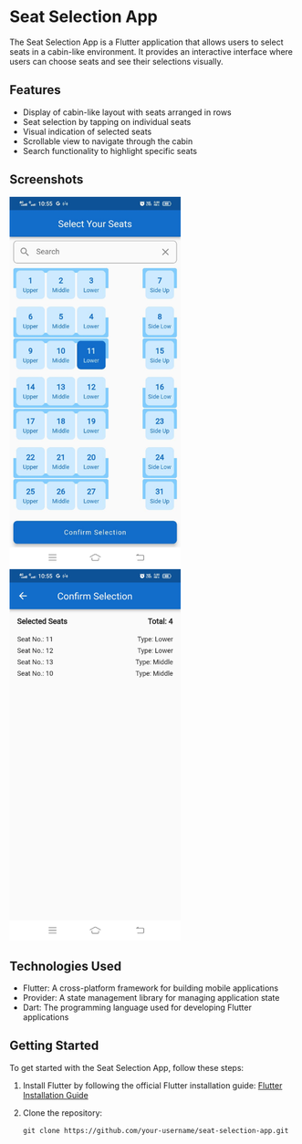 # Seat Selection App

The Seat Selection App is a Flutter application that allows users to select seats in a cabin-like environment. It provides an interactive interface where users can choose seats and see their selections visually.

## Features

- Display of cabin-like layout with seats arranged in rows
- Seat selection by tapping on individual seats
- Visual indication of selected seats
- Scrollable view to navigate through the cabin
- Search functionality to highlight specific seats

## Screenshots

<img src = "assets/seatSelectionScreen.jpeg" alt = "Seat Selection Screen" width = 300><img src = "assets/confirmSelection.jpeg" alt = "Confirm Selection Screen" width = 300>

## Technologies Used

- Flutter: A cross-platform framework for building mobile applications
- Provider: A state management library for managing application state
- Dart: The programming language used for developing Flutter applications

## Getting Started

To get started with the Seat Selection App, follow these steps:

1. Install Flutter by following the official Flutter installation guide: [Flutter Installation Guide](https://flutter.dev/docs/get-started/install)

2. Clone the repository:

   ```shell
   git clone https://github.com/your-username/seat-selection-app.git
   ```
